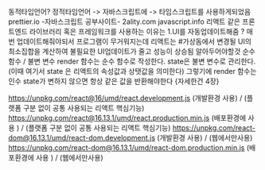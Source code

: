 동적타입언어?
정적타임언어 -> 자바스크립트에 -> 타임스크립트를 사용하게되었음
prettier.io
-자바스크립트 공부사이트-
2ality.com
javascript.info
리액트 같은 프론트엔드 라이브러리 혹은 프레임워크를 사용하는 이유는
1.UI를 자동업데이트해줌 ? 매번 업데이트해줘야되서 프로그램이 무거워지는데
리액트는 #가상돔에서 변경될 UI의 최소집합을 계산하여 불필요한 UI업데이트가 줄고 성능이 상승됨
알아두어야할것 순수 함수 / 불변 변수
render 함수는 순수 함수로 작성한다.
state은 불변 변수로 관리한다. (이때 여기서 state 은 리액트의 속성값과 상탯값을 의미한다)
그렇기에 render 함수는 인수 state가 변하지 않으면 항상 같은 값을 반환해야한다 {자세한건 4장}
 
https://unpkg.com/react@16/umd/react.development.js (개발환경 사용) / (플랫폼 구분 없이 공통 사용되는 리액트 핵심기능)
https://unpkg.com/react@16.13.1/umd/react.production.min.js (배포환경에 사용 ) / (플랫폼 구분 없이 공통 사용되는 리액트 핵심기능)
https://unpkg.com/react-dom@16.13.1/umd/react-dom.development.js (개발환경 사용) / (웹에서만사용)
https://unpkg.com/react-dom@16.13.1/umd/react-dom.production.min.js (배포환경에 사용 ) / (웹에서만사용)

